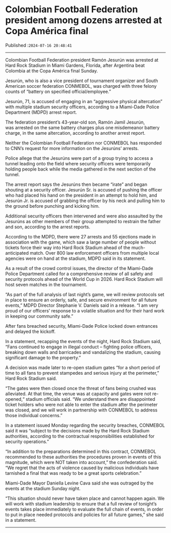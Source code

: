 # Colombian Football Federation president among dozens arrested at Copa América final

Published :`2024-07-16 20:48:41`

---

Colombian Football Federation president Ramón Jesurún was arrested at Hard Rock Stadium in Miami Gardens, Florida, after Argentina beat Colombia at the Copa América final Sunday.

Jesurún, who is also a vice president of tournament organizer and South American soccer federation CONMEBOL, was charged with three felony counts of “battery on specified official/employee.”

Jesurún, 71, is accused of engaging in an “aggressive physical altercation” with multiple stadium security officers, according to a Miami-Dade Police Department (MDPD) arrest report.

The federation president’s 43-year-old son, Ramón Jamil Jesurún, was arrested on the same battery charges plus one misdemeanor battery charge, in the same altercation, according to another arrest report.

Neither the Colombian Football Federation nor CONMEBOL has responded to CNN’s request for more information on the Jesurúns’ arrests.

Police allege that the Jesurúns were part of a group trying to access a tunnel leading onto the field where security officers were temporarily holding people back while the media gathered in the next section of the tunnel.

The arrest report says the Jesurúns then became “irate” and began shouting at a security officer. Jesurún Sr. is accused of pushing the officer who had placed his hand on the president in an attempt to hold him, and Jesurún Jr. is accused of grabbing the officer by his neck and pulling him to the ground before punching and kicking him.

Additional security officers then intervened and were also assaulted by the Jesurúns as other members of their group attempted to restrain the father and son, according to the arrest reports.

According to the MDPD, there were 27 arrests and 55 ejections made in association with the game, which saw a large number of people without tickets force their way into Hard Rock Stadium ahead of the much-anticipated match. Over 800 law enforcement officers from multiple local agencies were on hand at the stadium, MDPD said in its statement.

As a result of the crowd control issues, the director of the Miami-Dade Police Department called for a comprehensive review of all safety and security protocols ahead of the World Cup in 2026. Hard Rock Stadium will host seven matches in the tournament.

“As part of the full analysis of last night’s game, we will review protocols set in place to ensure an orderly, safe, and secure environment for all future events,” MDPD Director Stephanie V. Daniels said in a release. “I am very proud of our officers’ response to a volatile situation and for their hard work in keeping our community safe.”

After fans breached security, Miami-Dade Police locked down entrances and delayed the kickoff.

In a statement, recapping the events of the night, Hard Rock Stadium said, “Fans continued to engage in illegal conduct – fighting police officers, breaking down walls and barricades and vandalizing the stadium, causing significant damage to the property.”

A decision was made later to re-open stadium gates “for a short period of time to all fans to prevent stampedes and serious injury at the perimeter,” Hard Rock Stadium said.

“The gates were then closed once the threat of fans being crushed was alleviated. At that time, the venue was at capacity and gates were not re-opened,“ stadium officials said. “We understand there are disappointed ticket holders who were not able to enter the stadium after the perimeter was closed, and we will work in partnership with CONMEBOL to address those individual concerns.”

In a statement issued Monday regarding the security breaches, CONMEBOL said it was “subject to the decisions made by the Hard Rock Stadium authorities, according to the contractual responsibilities established for security operations.”

“In addition to the preparations determined in this contract, CONMEBOL recommended to these authorities the procedures proven in events of this magnitude, which were NOT taken into account,” the confederation said. “We regret that the acts of violence caused by malicious individuals have tarnished a final that was ready to be a great sports celebration.”

Miami-Dade Mayor Daniella Levine Cava said she was outraged by the events at the stadium Sunday night.

“This situation should never have taken place and cannot happen again. We will work with stadium leadership to ensure that a full review of tonight’s events takes place immediately to evaluate the full chain of events, in order to put in place needed protocols and policies for all future games,” she said in a statement.

---

